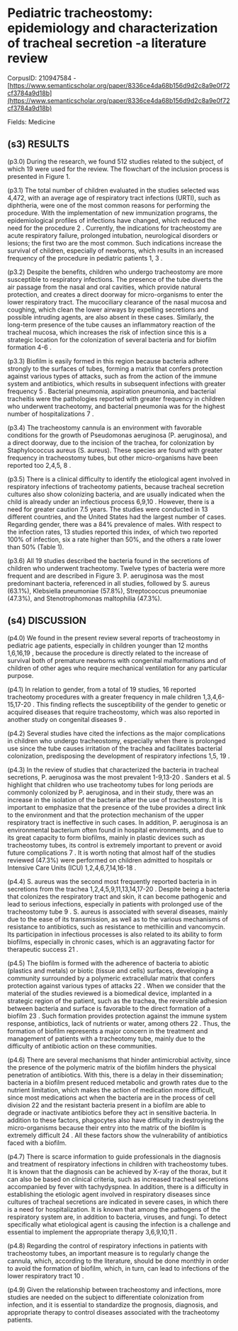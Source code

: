# Pediatric tracheostomy: epidemiology and characterization of tracheal secretion -a literature review

CorpusID: 210947584 - [https://www.semanticscholar.org/paper/8336ce4da68b156d9d2c8a9e0f72cf3784a9d18b](https://www.semanticscholar.org/paper/8336ce4da68b156d9d2c8a9e0f72cf3784a9d18b)

Fields: Medicine

## (s3) RESULTS
(p3.0) During the research, we found 512 studies related to the subject, of which 19 were used for the review. The flowchart of the inclusion process is presented in Figure 1.

(p3.1) The total number of children evaluated in the studies selected was 4,472, with an average age of respiratory tract infections (URTI), such as diphtheria, were one of the most common reasons for performing the procedure. With the implementation of new immunization programs, the epidemiological profiles of infections have changed, which reduced the need for the procedure 2 . Currently, the indications for tracheostomy are acute respiratory failure, prolonged intubation, neurological disorders or lesions; the first two are the most common. Such indications increase the survival of children, especially of newborns, which results in an increased frequency of the procedure in pediatric patients 1, 3 .

(p3.2) Despite the benefits, children who undergo tracheostomy are more susceptible to respiratory infections. The presence of the tube diverts the air passage from the nasal and oral cavities, which provide natural protection, and creates a direct doorway for micro-organisms to enter the lower respiratory tract. The mucociliary clearance of the nasal mucosa and coughing, which clean the lower airways by expelling secretions and possible intruding agents, are also absent in these cases. Similarly, the long-term presence of the tube causes an inflammatory reaction of the tracheal mucosa, which increases the risk of infection since this is a strategic location for the colonization of several bacteria and for biofilm formation 4-6 .

(p3.3) Biofilm is easily formed in this region because bacteria adhere strongly to the surfaces of tubes, forming a matrix that confers protection against various types of attacks, such as from the action of the immune system and antibiotics, which results in subsequent infections with greater frequency 5 . Bacterial pneumonia, aspiration pneumonia, and bacterial tracheitis were the pathologies reported with greater frequency in children who underwent tracheotomy, and bacterial pneumonia was for the highest number of hospitalizations 7 .

(p3.4) The tracheostomy cannula is an environment with favorable conditions for the growth of Pseudomonas aeruginosa (P. aeruginosa), and a direct doorway, due to the incision of the trachea, for colonization by Staphylococcus aureus (S. aureus). These species are found with greater frequency in tracheostomy tubes, but other micro-organisms have been reported too 2,4,5, 8 .

(p3.5) There is a clinical difficulty to identify the etiological agent involved in respiratory infections of tracheotomy patients, because tracheal secretion cultures also show colonizing bacteria, and are usually indicated when the child is already under an infectious process 6,9,10 . However, there is a need for greater caution 7.5 years. The studies were conducted in 13 different countries, and the United States had the largest number of cases. Regarding gender, there was a 84% prevalence of males. With respect to the infection rates, 13 studies reported this index, of which two reported 100% of infection, six a rate higher than 50%, and the others a rate lower than 50% (Table 1).

(p3.6) All 19 studies described the bacteria found in the secretions of children who underwent tracheotomy. Twelve types of bacteria were more frequent and are described in Figure 3. P. aeruginosa was the most predominant bacteria, referenced in all studies, followed by S. aureus (63.1%), Klebsiella pneumoniae (57.8%), Streptococcus pneumoniae (47.3%), and Stenotrophomonas maltophilia (47.3%).
## (s4) DISCUSSION
(p4.0) We found in the present review several reports of tracheostomy in pediatric age patients, especially in children younger than 12 months 1,6,16,19 , because the procedure is directly related to the increase of survival both of premature newborns with congenital malformations and of children of other ages who require mechanical ventilation for any particular purpose.

(p4.1) In relation to gender, from a total of 19 studies, 16 reported tracheotomy procedures with a greater frequency in male children 1,3,4,6-15,17-20 . This finding reflects the susceptibility of the gender to genetic or acquired diseases that require tracheostomy, which was also reported in another study on congenital diseases 9 .

(p4.2) Several studies have cited the infections as the major complications in children who undergo     tracheostomy, especially when there is prolonged use since the tube causes irritation of the trachea and facilitates bacterial colonization, predisposing the development of respiratory infections 1,5, 19 .

(p4.3) In the review of studies that characterized the bacteria in tracheal secretions, P. aeruginosa was the most prevalent 1-9,13-20 . Sanders et al. 5 highlight that children who use tracheotomy tubes for long periods are commonly colonized by P. aeruginosa, and in their study, there was an increase in the isolation of the bacteria after the use of tracheostomy. It is important to emphasize that the presence of the tube provides a direct link to the environment and that the protection mechanism of the upper respiratory tract is ineffective in such cases. In addition, P. aeruginosa is an environmental bacterium often found in hospital environments, and due to its great capacity to form biofilms, mainly in plastic devices such as tracheostomy tubes, its control is extremely important to prevent or avoid future complications 7 . It is worth noting that almost half of the studies reviewed (47.3%) were performed on children admitted to hospitals or Intensive Care Units (ICU) 1,2,4,6,7,14,16-18 .

(p4.4) S. aureus was the second most frequently reported bacteria in in secretions from the trachea 1,2,4,5,9,11,13,14,17-20 . Despite being a bacteria that colonizes the respiratory tract and skin, it can become pathogenic and lead to serious infections, especially in patients with prolonged use of the tracheostomy tube 9 . S. aureus is associated with several diseases, mainly due to the ease of its transmission, as well as to the various mechanisms of resistance to antibiotics, such as resistance to methicillin and vancomycin. Its participation in infectious processes is also related to its ability to form biofilms, especially in chronic cases, which is an aggravating factor for therapeutic success 21 .

(p4.5) The biofilm is formed with the adherence of bacteria to abiotic (plastics and metals) or biotic (tissue and cells) surfaces, developing a community surrounded by a polymeric extracellular matrix that confers protection against various types of attacks 22 . When we consider that the material of the studies reviewed is a biomedical device, implanted in a strategic region of the patient, such as the trachea, the reversible adhesion between bacteria and surface is favorable to the direct formation of a biofilm 23 . Such formation provides protection against the immune system response, antibiotics, lack of nutrients or water, among others 22 . Thus, the formation of biofilm represents a major concern in the treatment and management of patients with a tracheotomy tube, mainly due to the difficulty of antibiotic action on these communities.

(p4.6) There are several mechanisms that hinder antimicrobial activity, since the presence of the polymeric matrix of the biofilm hinders the physical penetration of antibiotics. With this, there is a delay in their dissemination; bacteria in a biofilm present reduced metabolic and growth rates due to the nutrient limitation, which makes the action of medication more difficult, since most medications act when the bacteria are in the process of cell division 22 and the resistant bacteria present in a biofilm are able to degrade or inactivate antibiotics before they act in sensitive bacteria. In addition to these factors, phagocytes also have difficulty in destroying the micro-organisms because their entry into the matrix of the biofilm is extremely difficult 24 . All these factors show the vulnerability of antibiotics faced with a biofilm.

(p4.7) There is scarce information to guide professionals in the diagnosis and treatment of respiratory infections in children with tracheostomy tubes. It is known that the diagnosis can be achieved by X-ray of the thorax, but it can also be based on clinical criteria, such as increased tracheal secretions accompanied by fever with tachydyspnea. In addition, there is a difficulty in establishing the etiologic agent involved in respiratory diseases since cultures of tracheal secretions are indicated in severe cases, in which there is a need for hospitalization. It is known that among the pathogens of the respiratory system are, in addition to bacteria, viruses, and fungi. To detect specifically what etiological agent is causing the infection is a challenge and essential to implement the appropriate therapy 3,6,9,10,11 .

(p4.8) Regarding the control of respiratory infections in patients with tracheostomy tubes, an important measure is to regularly change the cannula, which, according to the literature, should be done monthly in order to avoid the formation of biofilm, which, in turn, can lead to infections of the lower respiratory tract 10 .

(p4.9) Given the relationship between tracheostomy and infections, more studies are needed on the subject to differentiate colonization from infection, and it is essential to standardize the prognosis, diagnosis, and appropriate therapy to control diseases associated with the tracheotomy patients.
